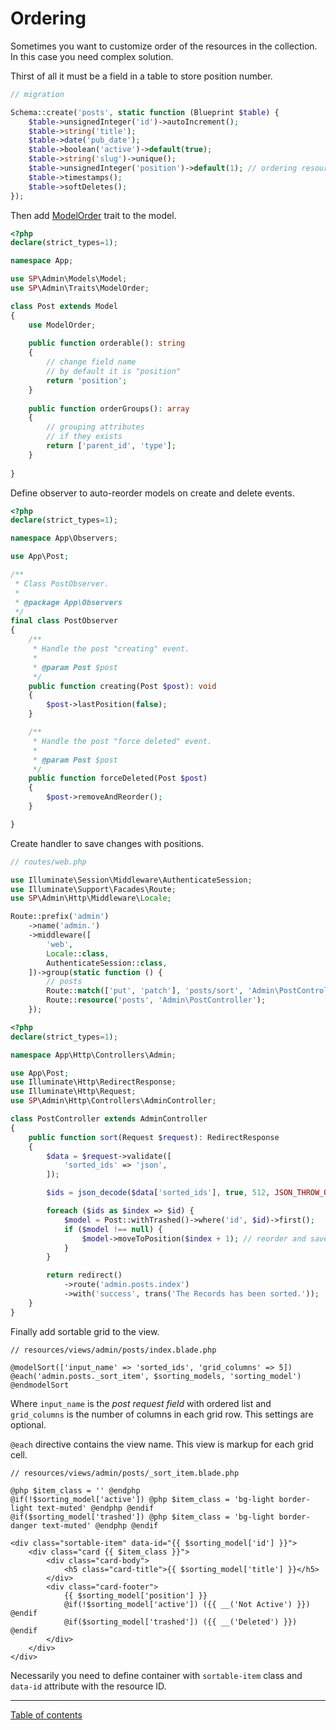 Ordering
========

Sometimes you want to customize order of the resources in the collection.
In this case you need complex solution.

Thirst of all it must be a field in a table to store position number.

```php
// migration

Schema::create('posts', static function (Blueprint $table) {
    $table->unsignedInteger('id')->autoIncrement();
    $table->string('title');
    $table->date('pub_date');
    $table->boolean('active')->default(true);
    $table->string('slug')->unique();
    $table->unsignedInteger('position')->default(1); // ordering resource
    $table->timestamps();
    $table->softDeletes();
});
```

Then add [ModelOrder](../src/Traits/ModelOrder.php) trait to the model.

```php
<?php
declare(strict_types=1);

namespace App;

use SP\Admin\Models\Model;
use SP\Admin\Traits\ModelOrder;

class Post extends Model
{
    use ModelOrder;
    
    public function orderable(): string
    {
        // change field name
        // by default it is "position"
        return 'position';
    }
    
    public function orderGroups(): array
    {
        // grouping attributes
        // if they exists
        return ['parent_id', 'type'];
    }
    
}
```

Define observer to auto-reorder models on create and delete events.

```php
<?php
declare(strict_types=1);

namespace App\Observers;

use App\Post;

/**
 * Class PostObserver.
 *
 * @package App\Observers
 */
final class PostObserver
{
    /**
     * Handle the post "creating" event.
     *
     * @param Post $post
     */
    public function creating(Post $post): void
    {
        $post->lastPosition(false);
    }

    /**
     * Handle the post "force deleted" event.
     *
     * @param Post $post
     */
    public function forceDeleted(Post $post)
    {
        $post->removeAndReorder();
    }

}
```

Create handler to save changes with positions.

```php
// routes/web.php

use Illuminate\Session\Middleware\AuthenticateSession;
use Illuminate\Support\Facades\Route;
use SP\Admin\Http\Middleware\Locale;

Route::prefix('admin')
    ->name('admin.')
    ->middleware([
        'web',
        Locale::class,
        AuthenticateSession::class,
    ])->group(static function () {
        // posts
        Route::match(['put', 'patch'], 'posts/sort', 'Admin\PostController@sort')->name('posts.sort');
        Route::resource('posts', 'Admin\PostController');
    });
```

```php
<?php
declare(strict_types=1);

namespace App\Http\Controllers\Admin;

use App\Post;
use Illuminate\Http\RedirectResponse;
use Illuminate\Http\Request;
use SP\Admin\Http\Controllers\AdminController;

class PostController extends AdminController
{
    public function sort(Request $request): RedirectResponse
    {
        $data = $request->validate([
            'sorted_ids' => 'json',
        ]);

        $ids = json_decode($data['sorted_ids'], true, 512, JSON_THROW_ON_ERROR);

        foreach ($ids as $index => $id) {
            $model = Post::withTrashed()->where('id', $id)->first();
            if ($model !== null) {
                $model->moveToPosition($index + 1); // reorder and save
            }
        }

        return redirect()
            ->route('admin.posts.index')
            ->with('success', trans('The Records has been sorted.'));
    }
}
```

Finally add sortable grid to the view.

```
// resources/views/admin/posts/index.blade.php

@modelSort(['input_name' => 'sorted_ids', 'grid_columns' => 5])
@each('admin.posts._sort_item', $sorting_models, 'sorting_model')
@endmodelSort
```

Where `input_name` is the *post request field* with ordered list
and `grid_columns` is the number of columns in each grid row.
This settings are optional.

`@each` directive contains the view name.
This view is markup for each grid cell.

```
// resources/views/admin/posts/_sort_item.blade.php

@php $item_class = '' @endphp
@if(!$sorting_model['active']) @php $item_class = 'bg-light border-light text-muted' @endphp @endif
@if($sorting_model['trashed']) @php $item_class = 'bg-light border-danger text-muted' @endphp @endif

<div class="sortable-item" data-id="{{ $sorting_model['id'] }}">
    <div class="card {{ $item_class }}">
        <div class="card-body">
            <h5 class="card-title">{{ $sorting_model['title'] }}</h5>
        </div>
        <div class="card-footer">
            {{ $sorting_model['position'] }}
            @if(!$sorting_model['active']) ({{ __('Not Active') }}) @endif
            @if($sorting_model['trashed']) ({{ __('Deleted') }}) @endif
        </div>
    </div>
</div>
```

Necessarily you need to define container with `sortable-item` class
and `data-id` attribute with the resource ID.

---

[Table of contents](./index.md)
